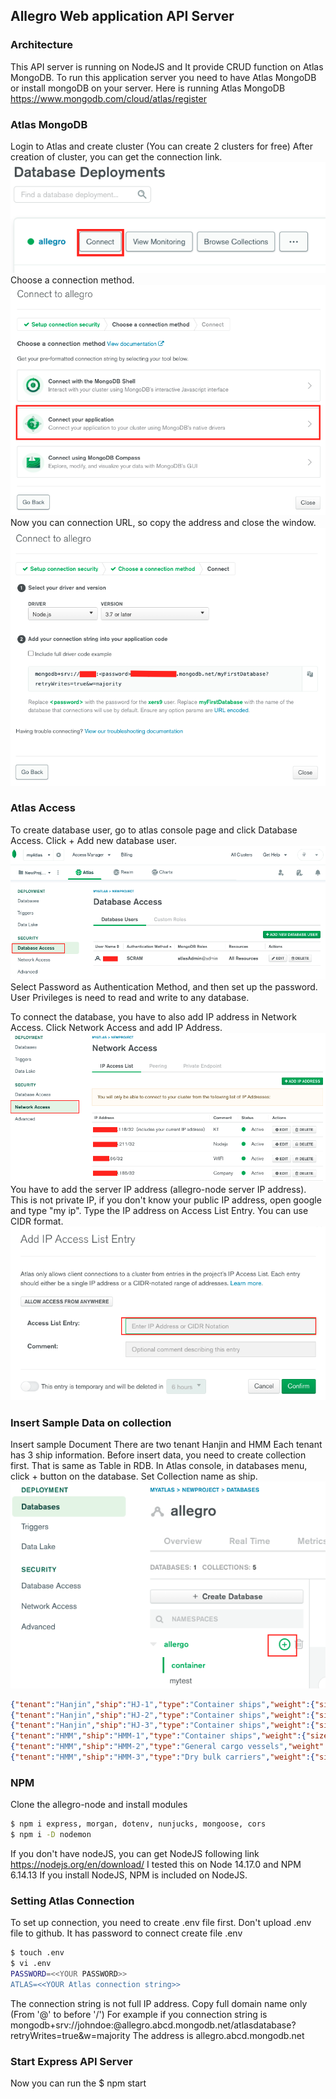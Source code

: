 ## Allegro Web application API Server

### Architecture
This API server is running on NodeJS and It provide CRUD function on Atlas MongoDB.
To run this application server you need to have Atlas MongoDB or install mongoDB on your server.
Here is running Atlas MongoDB
https://www.mongodb.com/cloud/atlas/register


### Atlas MongoDB
Login to Atlas and create cluster (You can create 2 clusters for free)
After creation of cluster, you can get the connection link.
![Atlas Connection](/images/image3.png)   
Choose a connection method.
![Atlas Connection](/images/image4.png)
Now you can connection URL, so copy the address and close the window.
![Atlas Connection](/images/image5.png)   

### Atlas Access
To create database user, go to atlas console page and click Database Access.
Click + Add new database user.
![Access database User](/images/image6.png)   
Select Password as Authentication Method, and then set up the password.
User Privileges is need to read and write to any database.

To connect the database, you have to also add IP address in Network Access.
Click Network Access and add IP Address.
![Access database User](/images/image7.png) 
You have to add the server IP address (allegro-node server IP address).
This is not private IP, if you don't know your public IP address, open google and type "my ip".
Type the IP address on Access List Entry. You can use CIDR format.
![Access database User](/images/image8.png) 


### Insert Sample Data on collection
Insert sample Document
There are two tenant Hanjin and HMM
Each tenant has 3 ship information.
Before insert data, you need to create collection first. That is same as Table in RDB.
In Atlas console, in databases menu, click + button on the database.
Set Collection name as ship.
![Access database User](/images/image9.png) 

```JSON
{"tenant":"Hanjin","ship":"HJ-1","type":"Container ships","weight":{"size":{"$numberInt":"90000"},"standard":"ton"},"fuel":{"averagespeed":{"$numberInt":"25"},"milespergallon":{"$numberInt":"560"},"fullyloaded":{"$numberInt":"4"}},"capacity":{"average":{"$numberInt":"22000"}}}
{"tenant":"Hanjin","ship":"HJ-2","type":"Container ships","weight":{"size":{"$numberInt":"100000"},"standard":"ton"},"fuel":{"averagespeed":{"$numberInt":"23"},"milespergallon":{"$numberInt":"480"},"fullyloaded":{"$numberInt":"3"}},"capacity":{"combined":{"$numberInt":"55000"},"average":{"$numberInt":"28000"}}}
{"tenant":"Hanjin","ship":"HJ-3","type":"Container ships","weight":{"size":{"$numberInt":"150000"},"standard":"ton"},"fuel":{"averagespeed":{"$numberInt":"18"},"milespergallon":{"$numberInt":"350"},"fullyloaded":{"$numberDouble":"2.5"}},"capacity":{"combined":{"$numberInt":"85000"},"average":{"$numberInt":"48000"}}}
{"tenant":"HMM","ship":"HMM-1","type":"Container ships","weight":{"size":{"$numberInt":"100000"},"standard":"ton"},"fuel":{"averagespeed":{"$numberInt":"20"},"milespergallon":{"$numberInt":"576"},"fullyloaded":{"$numberDouble":"4.5"}}}
{"tenant":"HMM","ship":"HMM-2","type":"General cargo vessels","weight":{"size":{"$numberInt":"50000"},"standard":"ton"},"fuel":{"averagespeed":{"$numberInt":"25"},"milespergallon":{"$numberInt":"750"},"fullyloaded":{"$numberDouble":"6.5"}}}
{"tenant":"HMM","ship":"HMM-3","type":"Dry bulk carriers","weight":{"size":{"$numberInt":"80000"},"standard":"ton"},"fuel":{"averagespeed":{"$numberInt":"30"},"milespergallon":{"$numberInt":"830"},"fullyloaded":{"$numberInt":"7"}}}
```


### NPM 
Clone the allegro-node and install modules
``` bash
$ npm i express, morgan, dotenv, nunjucks, mongoose, cors
$ npm i -D nodemon
```
If you don't have nodeJS, you can get NodeJS following link
https://nodejs.org/en/download/
I tested this on Node 14.17.0 and NPM 6.14.13
If you install NodeJS, NPM is included on NodeJS.

### Setting Atlas Connection
To set up connection, you need to create .env file first.
Don't upload .env file to github. It has password to connect 
create file .env    
``` bash
$ touch .env
$ vi .env
PASSWORD=<<YOUR PASSWORD>>
ATLAS=<<YOUR Atlas connection string>>
```
The connection string is not full IP address. 
Copy full domain name only (From '@' to before '/')
For example if you connection string is mongodb+srv://johndoe:<password>@allegro.abcd.mongodb.net/atlasdatabase?retryWrites=true&w=majority
The address is allegro.abcd.mongodb.net

### Start Express API Server
Now you can run the
$ npm start